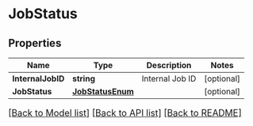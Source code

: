 # JobStatus

## Properties

Name | Type | Description | Notes
------------ | ------------- | ------------- | -------------
**InternalJobID** | **string** | Internal Job ID | [optional] 
**JobStatus** | [**JobStatusEnum**](JobStatusEnum.md) |  | [optional] 

[[Back to Model list]](../README.md#documentation-for-models) [[Back to API list]](../README.md#documentation-for-api-endpoints) [[Back to README]](../README.md)

<style>
     p, ul, ol, li { font-size: 18px !important;}
</style>


